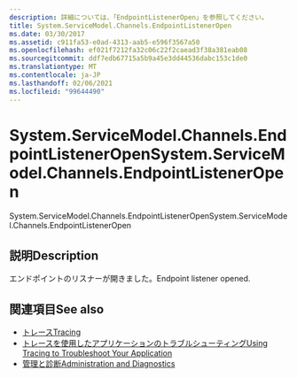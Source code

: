 ```yaml
---
description: 詳細については、「EndpointListenerOpen」を参照してください。
title: System.ServiceModel.Channels.EndpointListenerOpen
ms.date: 03/30/2017
ms.assetid: c911fa53-e0ad-4313-aab5-e596f3567a50
ms.openlocfilehash: ef021f7212fa32c06c22f2caead3f38a381eab08
ms.sourcegitcommit: ddf7edb67715a5b9a45e3dd44536dabc153c1de0
ms.translationtype: MT
ms.contentlocale: ja-JP
ms.lasthandoff: 02/06/2021
ms.locfileid: "99644490"
---
```

# <a name="systemservicemodelchannelsendpointlisteneropen"></a><span data-ttu-id="7d8d7-103">System.ServiceModel.Channels.EndpointListenerOpen</span><span class="sxs-lookup"><span data-stu-id="7d8d7-103">System.ServiceModel.Channels.EndpointListenerOpen</span></span>

<span data-ttu-id="7d8d7-104">System.ServiceModel.Channels.EndpointListenerOpen</span><span class="sxs-lookup"><span data-stu-id="7d8d7-104">System.ServiceModel.Channels.EndpointListenerOpen</span></span>  
  
## <a name="description"></a><span data-ttu-id="7d8d7-105">説明</span><span class="sxs-lookup"><span data-stu-id="7d8d7-105">Description</span></span>  

 <span data-ttu-id="7d8d7-106">エンドポイントのリスナーが開きました。</span><span class="sxs-lookup"><span data-stu-id="7d8d7-106">Endpoint listener opened.</span></span>  
  
## <a name="see-also"></a><span data-ttu-id="7d8d7-107">関連項目</span><span class="sxs-lookup"><span data-stu-id="7d8d7-107">See also</span></span>

- [<span data-ttu-id="7d8d7-108">トレース</span><span class="sxs-lookup"><span data-stu-id="7d8d7-108">Tracing</span></span>](index.md)
- [<span data-ttu-id="7d8d7-109">トレースを使用したアプリケーションのトラブルシューティング</span><span class="sxs-lookup"><span data-stu-id="7d8d7-109">Using Tracing to Troubleshoot Your Application</span></span>](using-tracing-to-troubleshoot-your-application.md)
- [<span data-ttu-id="7d8d7-110">管理と診断</span><span class="sxs-lookup"><span data-stu-id="7d8d7-110">Administration and Diagnostics</span></span>](../index.md)
